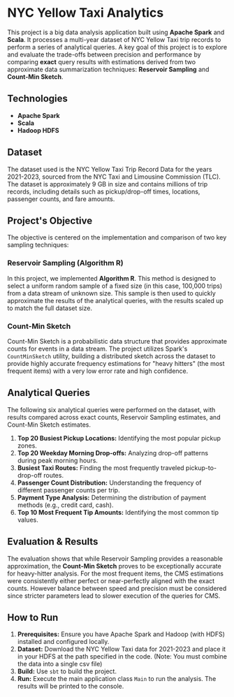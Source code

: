 # NYC Yellow Taxi Analytics

This project is a big data analysis application built using **Apache Spark** and **Scala**. It processes a multi-year dataset of NYC Yellow Taxi trip records to perform a series of analytical queries. A key goal of this project is to explore and evaluate the trade-offs between precision and performance by comparing **exact** query results with estimations derived from two approximate data summarization techniques: **Reservoir Sampling** and **Count-Min Sketch**.


##  Technologies

* **Apache Spark** 
* **Scala** 
* **Hadoop HDFS** 


##  Dataset

The dataset used is the NYC Yellow Taxi Trip Record Data for the years 2021-2023, sourced from the NYC Taxi and Limousine Commission (TLC). The dataset is approximately 9 GB in size and contains millions of trip records, including details such as pickup/drop-off times, locations, passenger counts, and fare amounts.


##  Project's Objective

The objective is centered on the implementation and comparison of two key sampling techniques:

### Reservoir Sampling (Algorithm R)

In this project, we implemented **Algorithm R**. This method is designed to select a uniform random sample of a fixed size (in this case, 100,000 trips) from a data stream of unknown size. This sample is then used to quickly approximate the results of the analytical queries, with the results scaled up to match the full dataset size.

### Count-Min Sketch

Count-Min Sketch is a probabilistic data structure that provides approximate counts for events in a data stream. The project utilizes Spark's `CountMinSketch` utility, building a distributed sketch across the dataset to provide highly accurate frequency estimations for "heavy hitters" (the most frequent items) with a very low error rate and high confidence.


##  Analytical Queries

The following six analytical queries were performed on the dataset, with results compared across exact counts, Reservoir Sampling estimates, and Count-Min Sketch estimates.

1.  **Top 20 Busiest Pickup Locations:** Identifying the most popular pickup zones.
2.  **Top 20 Weekday Morning Drop-offs:** Analyzing drop-off patterns during peak morning hours.
3.  **Busiest Taxi Routes:** Finding the most frequently traveled pickup-to-drop-off routes.
4.  **Passenger Count Distribution:** Understanding the frequency of different passenger counts per trip.
5.  **Payment Type Analysis:** Determining the distribution of payment methods (e.g., credit card, cash).
6.  **Top 10 Most Frequent Tip Amounts:** Identifying the most common tip values.


##  Evaluation & Results

The evaluation shows that while Reservoir Sampling provides a reasonable approximation, the **Count-Min Sketch** proves to be exceptionally accurate for heavy-hitter analysis. For the most frequent items, the CMS estimations were consistently either perfect or near-perfectly aligned with the exact counts. However balance between speed and precision must be considered since stricter parameters lead to slower execution of the queries for CMS.


##  How to Run

1.  **Prerequisites:** Ensure you have Apache Spark and Hadoop (with HDFS) installed and configured locally.
2.  **Dataset:** Download the NYC Yellow Taxi data for 2021-2023 and place it in your HDFS at the path specified in the code. (Note: You must combine the data into a single csv file)
3.  **Build:** Use `sbt` to build the project.
4.  **Run:** Execute the main application class `Main` to run the analysis. The results will be printed to the console.
